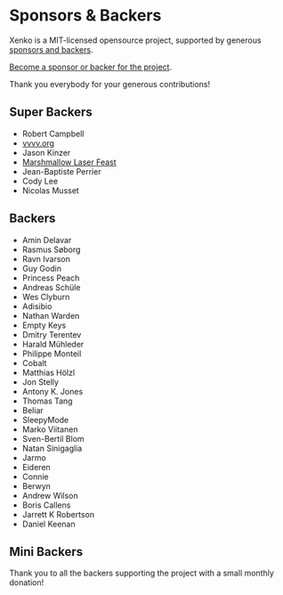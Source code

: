 Sponsors & Backers
==================

Xenko is a MIT-licensed opensource project, supported by generous [sponsors and backers](https://github.com/xenko3d/xenko/blob/master/BACKERS.md).

[Become a sponsor or backer for the project](https://www.patreon.com/xenko).

Thank you everybody for your generous contributions!

## Super Backers

* Robert Campbell
* [vvvv.org](https://vvvv.org/)
* Jason Kinzer
* [Marshmallow Laser Feast](http://www.marshmallowlaserfeast.com/)
* Jean-Baptiste Perrier
* Cody Lee
* Nicolas Musset

## Backers

* Amin Delavar
* Rasmus Søborg
* Ravn Ivarson
* Guy Godin
* Princess Peach
* Andreas Schüle
* Wes Clyburn
* Adisibio
* Nathan Warden
* Empty Keys
* Dmitry Terentev
* Harald Mühleder
* Philippe Monteil
* Cobalt
* Matthias Hölzl
* Jon Stelly
* Antony K. Jones
* Thomas Tang
* Beliar
* SleepyMode
* Marko Viitanen
* Sven-Bertil Blom
* Natan Sinigaglia
* Jarmo
* Eideren
* Connie
* Berwyn
* Andrew Wilson
* Boris Callens
* Jarrett K Robertson
* Daniel Keenan

## Mini Backers

Thank you to all the backers supporting the project with a small monthly donation!
